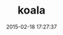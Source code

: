 ---
layout: post
title:  "koala"
repo:   "arsduo/koala"
date:   2015-02-18 17:27:37
gemurl: http://github.com/arsduo/koala
---